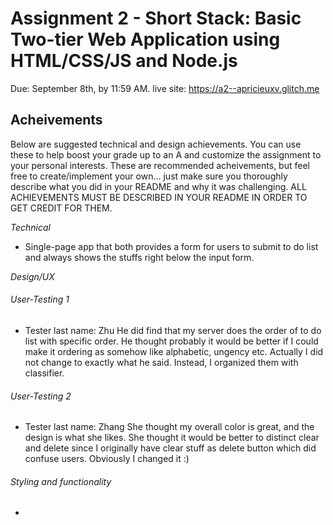 Assignment 2 - Short Stack: Basic Two-tier Web Application using HTML/CSS/JS and Node.js  
===

Due: September 8th, by 11:59 AM.
live site: https://a2--apricieuxv.glitch.me

Acheivements
---

Below are suggested technical and design achievements. You can use these to help boost your grade up to an A and customize the assignment to your personal interests. These are recommended acheivements, but feel free to create/implement your own... just make sure you thoroughly describe what you did in your README and why it was challenging. ALL ACHIEVEMENTS MUST BE DESCRIBED IN YOUR README IN ORDER TO GET CREDIT FOR THEM.

*Technical*
- Single-page app that both provides a form for users to submit to do list and always shows the stuffs right below the input form.

*Design/UX*
###### User-Testing 1
* Tester last name: Zhu
He did find that my server does the order of to do list with specific order. He thought probably it would be better if I could make it ordering as somehow like alphabetic, ungency etc. Actually I did not change to exactly what he said. Instead, I organized them with classifier.

###### User-Testing 2
* Tester last name: Zhang
She thought my overall color is great, and the design is what she likes. She thought it would be better to distinct clear and delete since I originally have clear stuff as delete button which did confuse users. Obviously I changed it :)

###### Styling and functionality
- 


